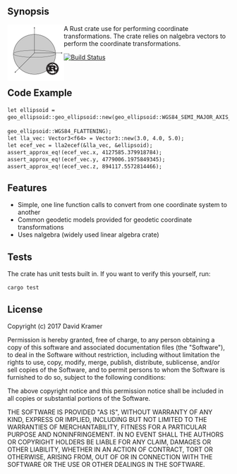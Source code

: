 
## Synopsis

<img src="logo.png" height="128" width="128" align="left">

A Rust crate use for performing coordinate transformations. The crate relies on nalgebra vectors to perform the coordinate transformations.

[![Build Status](https://travis-ci.org/DaveKram/coord_transforms.svg?branch=master)](https://travis-ci.org/DaveKram/coord_transforms)

<br>

## Code Example

```
let ellipsoid = geo_ellipsoid::geo_ellipsoid::new(geo_ellipsoid::WGS84_SEMI_MAJOR_AXIS_METERS, 
                                                    geo_ellipsoid::WGS84_FLATTENING);
let lla_vec: Vector3<f64> = Vector3::new(3.0, 4.0, 5.0);
let ecef_vec = lla2ecef(&lla_vec, &ellipsoid);
assert_approx_eq!(ecef_vec.x, 4127585.379918784);
assert_approx_eq!(ecef_vec.y, 4779006.1975849345);
assert_approx_eq!(ecef_vec.z, 894117.5572814466);
```

## Features

* Simple, one line function calls to convert from one coordinate system to another
* Common geodetic models provided for geodetic coordinate transformations
* Uses nalgebra (widely used linear algebra crate)

## Tests

The crate has unit tests built in. If you want to verify this yourself, run:

```
cargo test
```

## License

Copyright (c) 2017 David Kramer

Permission is hereby granted, free of charge, to any person obtaining a copy of this software and associated documentation files (the "Software"), to deal in the Software without restriction, including without limitation the rights to use, copy, modify, merge, publish, distribute, sublicense, and/or sell copies of the Software, and to permit persons to whom the Software is furnished to do so, subject to the following conditions:

The above copyright notice and this permission notice shall be included in all copies or substantial portions of the Software.

THE SOFTWARE IS PROVIDED "AS IS", WITHOUT WARRANTY OF ANY KIND, EXPRESS OR IMPLIED, INCLUDING BUT NOT LIMITED TO THE WARRANTIES OF MERCHANTABILITY, FITNESS FOR A PARTICULAR PURPOSE AND NONINFRINGEMENT. IN NO EVENT SHALL THE AUTHORS OR COPYRIGHT HOLDERS BE LIABLE FOR ANY CLAIM, DAMAGES OR OTHER LIABILITY, WHETHER IN AN ACTION OF CONTRACT, TORT OR OTHERWISE, ARISING FROM, OUT OF OR IN CONNECTION WITH THE SOFTWARE OR THE USE OR OTHER DEALINGS IN THE SOFTWARE.
